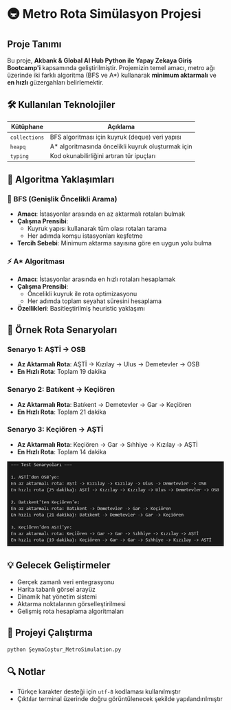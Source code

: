 # 🚇 Metro Rota Simülasyon Projesi

## Proje Tanımı
Bu proje, **Akbank & Global AI Hub Python ile Yapay Zekaya Giriş Bootcamp'i** kapsamında geliştirilmiştir. Projemizin temel amacı, metro ağı üzerinde iki farklı algoritma (BFS ve A*) kullanarak **minimum aktarmalı** ve **en hızlı** güzergahları belirlemektir.

## 🛠️ Kullanılan Teknolojiler

| Kütüphane | Açıklama |
|-----------|----------|
| `collections` | BFS algoritması için kuyruk (deque) veri yapısı |
| `heapq` | A* algoritmasında öncelikli kuyruk oluşturmak için |
| `typing` | Kod okunabilirliğini artıran tür ipuçları |

## 🧠 Algoritma Yaklaşımları

### 🔄 BFS (Genişlik Öncelikli Arama)
- **Amacı**: İstasyonlar arasında en az aktarmalı rotaları bulmak
- **Çalışma Prensibi**: 
  - Kuyruk yapısı kullanarak tüm olası rotaları tarama
  - Her adımda komşu istasyonları keşfetme
- **Tercih Sebebi**: Minimum aktarma sayısına göre en uygun yolu bulma

### ⚡ A* Algoritması
- **Amacı**: İstasyonlar arasında en hızlı rotaları hesaplamak
- **Çalışma Prensibi**:
  - Öncelikli kuyruk ile rota optimizasyonu
  - Her adımda toplam seyahat süresini hesaplama
- **Özellikleri**: Basitleştirilmiş heuristic yaklaşımı

## 🧪 Örnek Rota Senaryoları

### Senaryo 1: AŞTİ → OSB
- **Az Aktarmalı Rota**: AŞTİ → Kızılay → Ulus → Demetevler → OSB
- **En Hızlı Rota**: Toplam 19 dakika

### Senaryo 2: Batıkent → Keçiören
- **Az Aktarmalı Rota**: Batıkent → Demetevler → Gar → Keçiören
- **En Hızlı Rota**: Toplam 21 dakika

### Senaryo 3: Keçiören → AŞTİ
- **Az Aktarmalı Rota**: Keçiören → Gar → Sıhhiye → Kızılay → AŞTİ
- **En Hızlı Rota**: Toplam 14 dakika

![Metro Ağı Görseli](çıktı.jpg)

## 💡 Gelecek Geliştirmeler
- Gerçek zamanlı veri entegrasyonu
- Harita tabanlı görsel arayüz
- Dinamik hat yönetim sistemi
- Aktarma noktalarının görselleştirilmesi
- Gelişmiş rota hesaplama algoritmaları

## 🚀 Projeyi Çalıştırma
```bash
python ŞeymaCoştur_MetroSimulation.py
```

## 🔍 Notlar
- Türkçe karakter desteği için `utf-8` kodlaması kullanılmıştır
- Çıktılar terminal üzerinde doğru görüntülenecek şekilde yapılandırılmıştır
